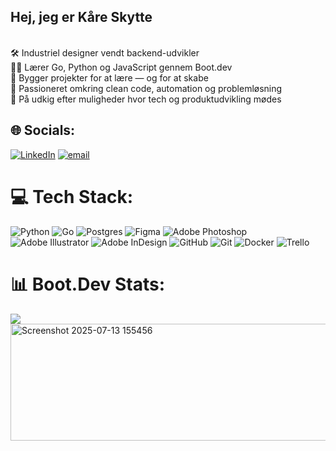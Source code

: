 <h2>Hej, jeg er Kåre Skytte</h2><br/>
🛠️ Industriel designer vendt backend-udvikler<br/>
👨‍💻 Lærer Go, Python og JavaScript gennem Boot.dev<br/>
🔄 Bygger projekter for at lære — og for at skabe<br/>
🎯 Passioneret omkring clean code, automation og problemløsning<br/>
💼 På udkig efter muligheder hvor tech og produktudvikling mødes<br/>

## 🌐 Socials:
[![LinkedIn](https://img.shields.io/badge/LinkedIn-%230077B5.svg?logo=linkedin&logoColor=white)](https://linkedin.com/in/kaareskytte) [![email](https://img.shields.io/badge/Email-D14836?logo=gmail&logoColor=white)](mailto:kaareskytte1431@gmail.com) 

# 💻 Tech Stack:
![Python](https://img.shields.io/badge/python-3670A0?style=for-the-badge&logo=python&logoColor=ffdd54) ![Go](https://img.shields.io/badge/go-%2300ADD8.svg?style=for-the-badge&logo=go&logoColor=white) ![Postgres](https://img.shields.io/badge/postgres-%23316192.svg?style=for-the-badge&logo=postgresql&logoColor=white) ![Figma](https://img.shields.io/badge/figma-%23F24E1E.svg?style=for-the-badge&logo=figma&logoColor=white) ![Adobe Photoshop](https://img.shields.io/badge/adobe%20photoshop-%2331A8FF.svg?style=for-the-badge&logo=adobe%20photoshop&logoColor=white) ![Adobe Illustrator](https://img.shields.io/badge/adobe%20illustrator-%23FF9A00.svg?style=for-the-badge&logo=adobe%20illustrator&logoColor=white) ![Adobe InDesign](https://img.shields.io/badge/Adobe%20InDesign-49021F?style=for-the-badge&logo=adobeindesign&logoColor=FF3366) ![GitHub](https://img.shields.io/badge/github-%23121011.svg?style=for-the-badge&logo=github&logoColor=white) ![Git](https://img.shields.io/badge/git-%23F05033.svg?style=for-the-badge&logo=git&logoColor=white) ![Docker](https://img.shields.io/badge/docker-%230db7ed.svg?style=for-the-badge&logo=docker&logoColor=white) ![Trello](https://img.shields.io/badge/Trello-%23026AA7.svg?style=for-the-badge&logo=Trello&logoColor=white)
# 📊 Boot.Dev Stats:
<p align="left">
  <img src="https://api.boot.dev/v1/users/public/38d5c04c-d1ad-4e8e-9e6a-4ede6c8baa80/thumbnail" >
  <img width="934" height="187" alt="Screenshot 2025-07-13 155456" src="https://github.com/user-attachments/assets/11eefb1a-c249-43d0-bbb6-e75cebaf58b6" />
</p>
